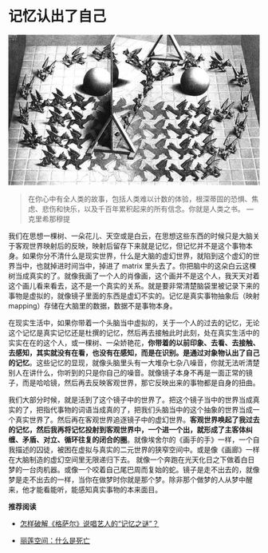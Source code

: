 # 记忆认出了自己


![Escher_Magic-Mirror_1946](/img/Escher_Magic-Mirror_1946.jpg "Escher_Magic-Mirror_1946")

> 在你心中有全人类的故事，包括人类难以计数的体验，根深蒂固的恐惧、焦虑、悲伤和快乐，以及千百年累积起来的所有信念。你就是人类之书。  — 克里希那穆提

我们在思想一棵树、一朵花儿、天空或是白云，在思想这些东西的时候只是大脑关于客观世界映射后的反映，映射后留存下来就是记忆，但记忆并不是这个事物本身。如果你分不清什么是现实世界，什么是大脑的虚幻世界，就陷到这个虚幻的世界当中，也就掉进时间当中，掉进了 matrix 里头去了。你把脑中的这朵白云这棵树当成真实的了。就像我画了一个人的肖像画，这个画并不是这个人，我天天对着这个画儿看来看去，这不是一个真实的关系。就是要非常清楚脑袋里被记录下来的事物是虚拟的，就像镜子里面的东西是虚幻不实的。记忆是真实事物抽象后（映射mapping）存储在大脑里的数据，数据不是事物本身。

在现实生活中，如果你带着一个头脑当中虚拟的，关于一个人的过去的记忆，无论这个记忆是真实记忆还是杜撰的记忆，然后再去接触此时此刻，处在真实生活中的实实在在的这个人，或一棵树、一朵娇艳花，**你带着的以前印象、去看、去接触、去感知，其实就没有在看，也没有在感知，而是在识别。是通过对象物认出了自己的记忆**。这些记忆的显现，就像头脑里头有一大堆杂七杂八噪音，你就无法听清楚别人在讲什么，你听到的只是你自己的噪音。就像镜子本身不再是一面正常的镜子，而是哈哈镜，然后再去反映客观世界，那它反映出来的事物都是自身的扭曲。

我们大部分时候，就是活到了这个镜子中的世界了。把这个镜子当中的世界当成真实的了，把指代事物的词语当成真的了，把我们头脑当中的这个抽象的世界当成一个真实世界了。然后再在客观世界追逐镜子中的虚幻世界。**客观世界唤起了我过去的记忆，然后我再将记忆投射到客观世界中，一个进一个出，就形成了主客体纠缠、矛盾、对立、循环往复的闭合的圈**。就像埃舍尔的《画手的手》一样，一个自我描述的囚徒，被困在虚拟与真实的二元世界的狭窄空间中。或是像《画廊》一样在大脑制造的虚幻空间里无限递归下去。 就像一个奔跑在光天化日之下做着白日梦的一台肉机器。或像一个咬着自己尾巴周而复始的蛇。镜子是走不出去的，就像梦是走不出去的一样，当你在做梦时你就是那个梦。除非那个做梦的人从梦中醒来，他才能看能听，能感知真实事物的本来面目。

**推荐阅读**

- [怎样破解《格萨尔》说唱艺人的“记忆之谜”？](https://www.chinafolklore.org/web/index.php?Page=1&NewsID=8021)

- [丽莲空间：什么是死亡](https://mp.weixin.qq.com/s/kN_MWLzvAI-4myhsgII0GA)
